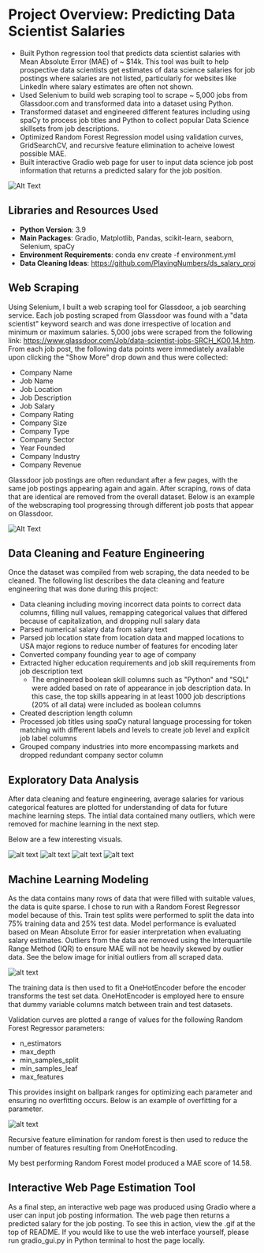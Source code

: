 # Project Overview: Predicting Data Scientist Salaries

 - Built Python regression tool that predicts data scientist salaries with Mean Absolute Error (MAE) of ~ $14k. This tool was built to help prospective data scientists get estimates of data science salaries for job postings where salaries are not listed, particularly for websites like LinkedIn where salary estimates are often not shown.
 - Used Selenium to build web scraping tool to scrape ~ 5,000 jobs from Glassdoor.com and transformed data into a dataset using Python.
 - Transformed dataset and engineered different features including using spaCy to process job titles and Python to collect popular Data Science skillsets from job descriptions.
 - Optimized Random Forest Regression model using validation curves, GridSearchCV, and recursive feature elimination to acheive lowest possible MAE.
 - Built interactive Gradio web page for user to input data science job post information that returns a predicted salary for the job position.

![Alt Text](https://github.com/kcao22/webscraping_ds_salaries/blob/main/images/gradio_sample.gif)

## Libraries and Resources Used

 - **Python Version**: 3.9
 - **Main Packages**: Gradio, Matplotlib, Pandas, scikit-learn, seaborn, Selenium, spaCy
 - **Environment Requirements**: conda env create -f environment.yml
 - **Data Cleaning Ideas**: https://github.com/PlayingNumbers/ds_salary_proj

 ## Web Scraping

Using Selenium, I built a web scraping tool for Glassdoor, a job searching service. Each job posting scraped from Glassdoor was found with a "data scientist" keyword search and was done irrespective of location and minimum or maximum salaries. 5,000 jobs were scraped from the following link: https://www.glassdoor.com/Job/data-scientist-jobs-SRCH_KO0,14.htm. From each job post, the following data points were immediately available upon clicking the "Show More" drop down and thus were collected:

 - Company Name
 - Job Name
 - Job Location
 - Job Description
 - Job Salary
 - Company Rating
 - Company Size
 - Company Type
 - Company Sector
 - Year Founded
 - Company Industry
 - Company Revenue

 Glassdoor job postings are often redundant after a few pages, with the same job postings appearing again and again. After scraping, rows of data that are identical are removed from the overall dataset. Below is an example of the webscraping tool progressing through different job posts that appear on Glassdoor. 

![Alt Text](https://github.com/kcao22/webscraping_ds_salaries/blob/main/images/web_scraper.gif)

 ## Data Cleaning and Feature Engineering

 Once the dataset was compiled from web scraping, the data needed to be cleaned. The following list describes the data cleaning and feature engineering that was done during this project:

  - Data cleaning including moving incorrect data points to correct data columns, filling null values, remapping categorical values that differed because of capitalization, and dropping null salary data
  - Parsed numerical salary data from salary text
  - Parsed job location state from location data and mapped locations to USA major regions to reduce number of features for encoding later
  - Converted company founding year to age of company
  - Extracted higher education requirements and job skill requirements from job description text
    - The engineered boolean skill columns such as "Python" and "SQL" were added based on rate of appearance in job description data. In this case, the top skills appearing in at least 1000 job descriptions (20% of all data) were included as boolean columns
  - Created description length column
  - Processed job titles using spaCy natural language processing for token matching with different labels and levels to create job level and explicit job label columns
  - Grouped company industries into more encompassing markets and dropped redundant company sector column

## Exploratory Data Analysis

 After data cleaning and feature engineering, average salaries for various categorical features are plotted for understanding of data for future machine learning steps. The intial data contained many outliers, which were removed for machine learning in the next step. 
 
 Below are a few interesting visuals.

![alt text](https://github.com/kcao22/webscraping_ds_salaries/blob/main/images/heatmap_corr_num_vals.png "Correlation Heatmap")
![alt text](https://github.com/kcao22/webscraping_ds_salaries/blob/main/images/grouped_company_industry_salaries.png "Salaries by Industry")
![alt text](https://github.com/kcao22/webscraping_ds_salaries/blob/main/images/job_titles.png "Salaries by Job Label")
![alt text](https://github.com/kcao22/webscraping_ds_salaries/blob/main/images/label_level_sals.png "Job Label and Level Salaries")



## Machine Learning Modeling

As the data contains many rows of data that were filled with suitable values, the data is quite sparse. I chose to run with a Random Forest Regressor model because of this. Train test splits were performed to split the data into 75% training data and 25% test data. Model performance is evaluated based on Mean Absolute Error for easier interpretation when evaluating salary estimates. Outliers from the data are removed using the Interquartile Range Method (IQR) to ensure MAE will not be heavily skewed by outlier data. See the below image for initial outliers from all scraped data.

![alt text](https://github.com/kcao22/webscraping_ds_salaries/blob/main/images/average_salary_outliers.png "Outliers")


The training data is then used to fit a OneHotEncoder before the encoder transforms the test set data. OneHotEncoder is employed here to ensure that dummy variable columns match between train and test datasets.

Validation curves are plotted a range of values for the following Random Forest Regressor parameters:

  - n_estimators
  - max_depth
  - min_samples_split
  - min_samples_leaf
  - max_features

This provides insight on ballpark ranges for optimizing each parameter and ensuring no overfitting occurs. Below is an example of overfitting for a parameter.

![alt text](https://github.com/kcao22/webscraping_ds_salaries/blob/main/images/max_depth%20overfitting.png "Outliers")

Recursive feature elimination for random forest is then used to reduce the number of features resulting from OneHotEncoding.

My best performing Random Forest model produced a MAE score of 14.58.

## Interactive Web Page Estimation Tool

As a final step, an interactive web page was produced using Gradio where a user can input job posting information. The web page then returns a predicted salary for the job posting. To see this in action, view the .gif at the top of README. If you would like to use the web interface yourself, please run gradio_gui.py in Python terminal to host the page locally.

